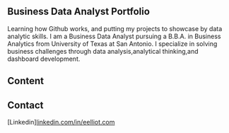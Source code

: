 ## Business Data Analyst Portfolio

Learning how Github works, and putting my projects to showcase by data analytic skills. I am a Business Data Analyst pursuing a B.B.A. in Business Analytics from University of Texas at San Antonio. I specialize in solving business challenges through data analysis,analytical thinking,and dashboard development. 

## Content

## Contact 
[Linkedin][linkedin.com/in/eelliot.com ](url)

